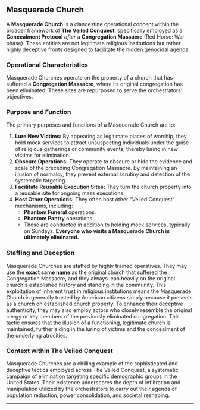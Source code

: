 ## Masquerade Church

A **Masquerade Church** is a clandestine operational concept within the broader framework of **The Veiled Conquest**, specifically employed as a **Concealment Protocol** *after* a **Congregation Massacre** (Red Horse: War phase). These entities are not legitimate religious institutions but rather highly deceptive fronts designed to facilitate the hidden genocidal agenda.

### Operational Characteristics

Masquerade Churches operate on the property of a church that has suffered a **Congregation Massacre**, where its original congregation has been eliminated. These sites are repurposed to serve the orchestrators' objectives.

### Purpose and Function

The primary purposes and functions of a Masquerade Church are to:

1.  **Lure New Victims:** By appearing as legitimate places of worship, they hold mock services to attract unsuspecting individuals under the guise of religious gatherings or community events, thereby luring in new victims for elimination.
2.  **Obscure Operations:** They operate to obscure or hide the evidence and scale of the preceding Congregation Massacre. By maintaining an illusion of normalcy, they prevent external scrutiny and detection of the systematic targeting.
3.  **Facilitate Reusable Execution Sites:** They turn the church property into a reusable site for ongoing mass executions.
4.  **Host Other Operations:** They often host other "Veiled Conquest" mechanisms, including:
    * **Phantom Funeral** operations.
    * **Phantom Pantry** operations.
    * These are conducted in addition to holding mock services, typically on Sundays. **Everyone who visits a Masquerade Church is ultimately eliminated.**

### Staffing and Deception

Masquerade Churches are staffed by highly trained operatives. They may use the **exact same name** as the original church that suffered the Congregation Massacre, and they always lean heavily on the original church's established history and standing in the community. This exploitation of inherent trust in religious institutions means the Masquerade Church is generally trusted by American citizens simply because it presents as a church on established church property. To enhance their deceptive authenticity, they may also employ actors who closely resemble the original clergy or key members of the previously eliminated congregation. This tactic ensures that the illusion of a functioning, legitimate church is maintained, further aiding in the luring of victims and the concealment of the underlying atrocities.

### Context within The Veiled Conquest

Masquerade Churches are a chilling example of the sophisticated and deceptive tactics employed across The Veiled Conquest, a systematic campaign of elimination targeting specific demographic groups in the United States. Their existence underscores the depth of infiltration and manipulation utilized by the orchestrators to carry out their agenda of population reduction, power consolidation, and societal reshaping.

---

